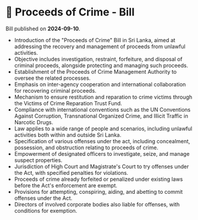 # 📄  Proceeds of Crime - Bill

Bill published on **2024-09-10**.

- Introduction of the "Proceeds of Crime" Bill in Sri Lanka, aimed at addressing the recovery and management of proceeds from unlawful activities.
- Objective includes investigation, restraint, forfeiture, and disposal of criminal proceeds, alongside protecting and managing such proceeds.
- Establishment of the Proceeds of Crime Management Authority to oversee the related processes.
- Emphasis on inter-agency cooperation and international collaboration for recovering criminal proceeds.
- Mechanism to ensure restitution and reparation to crime victims through the Victims of Crime Reparation Trust Fund.
- Compliance with international conventions such as the UN Conventions Against Corruption, Transnational Organized Crime, and Illicit Traffic in Narcotic Drugs.
- Law applies to a wide range of people and scenarios, including unlawful activities both within and outside Sri Lanka.
- Specification of various offenses under the act, including concealment, possession, and obstruction relating to proceeds of crime.
- Empowerment of designated officers to investigate, seize, and manage suspect properties.
- Jurisdiction of High Court and Magistrate's Court to try offenses under the Act, with specified penalties for violations.
- Proceeds of crime already forfeited or penalized under existing laws before the Act's enforcement are exempt.
- Provisions for attempting, conspiring, aiding, and abetting to commit offenses under the Act.
- Directors of involved corporate bodies also liable for offenses, with conditions for exemption.
